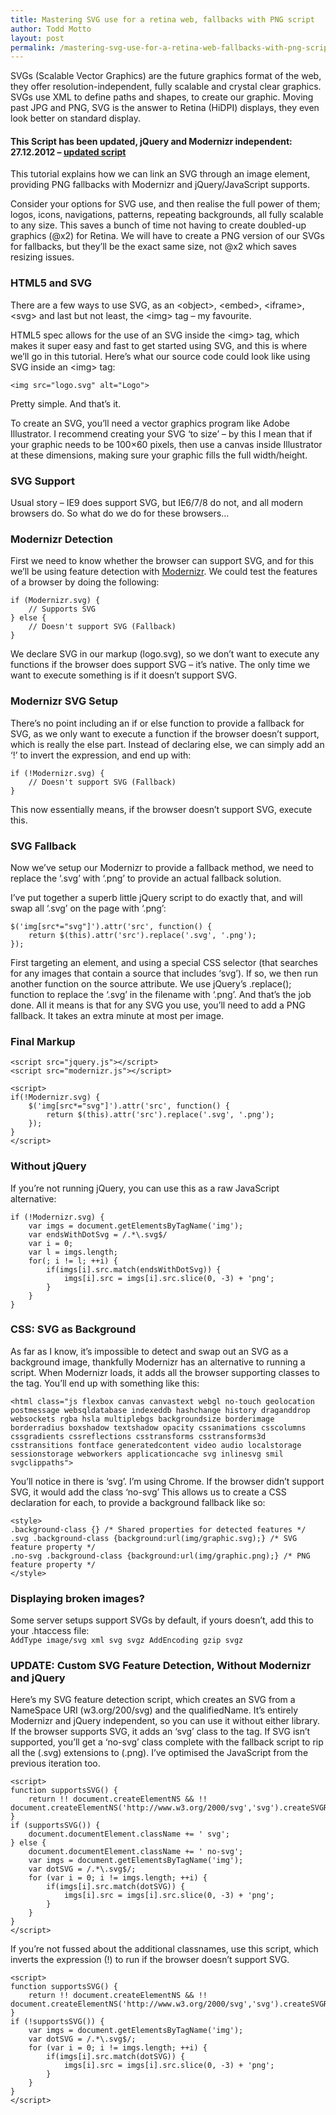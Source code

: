 ```yaml
---
title: Mastering SVG use for a retina web, fallbacks with PNG script
author: Todd Motto
layout: post
permalink: /mastering-svg-use-for-a-retina-web-fallbacks-with-png-script
---
```


SVGs (Scalable Vector Graphics) are the future graphics format of the web, they offer resolution-independent, fully scalable and crystal clear graphics. SVGs use XML to define paths and shapes, to create our graphic. Moving past JPG and PNG, SVG is the answer to Retina (HiDPI) displays, they even look better on standard display.

#### This Script has been updated, jQuery and Modernizr independent: 27.12.2012 – [updated script][1]

This tutorial explains how we can link an SVG through an image element, providing PNG fallbacks with Modernizr and jQuery/JavaScript supports.

 [1]: #update

Consider your options for SVG use, and then realise the full power of them; logos, icons, navigations, patterns, repeating backgrounds, all fully scalable to any size. This saves a bunch of time not having to create doubled-up graphics (@x2) for Retina. We will have to create a PNG version of our SVGs for fallbacks, but they’ll be the exact same size, not @x2 which saves resizing issues.

### HTML5 and SVG

There are a few ways to use SVG, as an &lt;object&gt;, &lt;embed&gt;, &lt;iframe&gt;, &lt;svg&gt; and last but not least, the &lt;img&gt; tag – my favourite.

HTML5 spec allows for the use of an SVG inside the &lt;img&gt; tag, which makes it super easy and fast to get started using SVG, and this is where we’ll go in this tutorial. Here’s what our source code could look like using SVG inside an &lt;img&gt; tag:

    <img src="logo.svg" alt="Logo">

Pretty simple. And that’s it.

To create an SVG, you’ll need a vector graphics program like Adobe Illustrator. I recommend creating your SVG ‘to size’ – by this I mean that if your graphic needs to be 100×60 pixels, then use a canvas inside Illustrator at these dimensions, making sure your graphic fills the full width/height.

### SVG Support

Usual story – IE9 does support SVG, but IE6/7/8 do not, and all modern browsers do. So what do we do for these browsers…

### Modernizr Detection

First we need to know whether the browser can support SVG, and for this we’ll be using feature detection with [Modernizr][2]. We could test the features of a browser by doing the following:

 [2]: /progressive-enhancement-feature-detection-with-modernizr

    if (Modernizr.svg) {
        // Supports SVG
    } else {
        // Doesn't support SVG (Fallback)
    }

We declare SVG in our markup (logo.svg), so we don’t want to execute any functions if the browser does support SVG – it’s native. The only time we want to execute something is if it doesn’t support SVG.

### Modernizr SVG Setup

There’s no point including an if or else function to provide a fallback for SVG, as we only want to execute a function if the browser doesn’t support, which is really the else part. Instead of declaring else, we can simply add an ‘!’ to invert the expression, and end up with:

    if (!Modernizr.svg) {
        // Doesn't support SVG (Fallback)
    }

This now essentially means, if the browser doesn’t support SVG, execute this.

### SVG Fallback

Now we’ve setup our Modernizr to provide a fallback method, we need to replace the ‘.svg’ with ‘.png’ to provide an actual fallback solution.

I’ve put together a superb little jQuery script to do exactly that, and will swap all ‘.svg’ on the page with ‘.png’:

    $('img[src*="svg"]').attr('src', function() {
        return $(this).attr('src').replace('.svg', '.png');
    });
    

First targeting an  element, and using a special CSS selector (that searches for any images that contain a source that includes ‘svg’). If so, we then run another function on the source attribute. We use jQuery’s .replace(); function to replace the ‘.svg’ in the filename with ‘.png’. And that’s the job done. All it means is that for any SVG you use, you’ll need to add a PNG fallback. It takes an extra minute at most per image.

### Final Markup

    <script src="jquery.js"></script>
	<script src="modernizr.js"></script>
	
	<script>
	if(!Modernizr.svg) {
	    $('img[src*="svg"]').attr('src', function() {
	        return $(this).attr('src').replace('.svg', '.png');
	    });
	}
	</script>

### Without jQuery

If you’re not running jQuery, you can use this as a raw JavaScript alternative:

    if (!Modernizr.svg) {
	    var imgs = document.getElementsByTagName('img');
	    var endsWithDotSvg = /.*\.svg$/
	    var i = 0;
	    var l = imgs.length;
	    for(; i != l; ++i) {
	        if(imgs[i].src.match(endsWithDotSvg)) {
	            imgs[i].src = imgs[i].src.slice(0, -3) + 'png';
	        }
	    }
	}

### CSS: SVG as Background

As far as I know, it’s impossible to detect and swap out an SVG as a background image, thankfully Modernizr has an alternative to running a script. When Modernizr loads, it adds all the browser supporting classes to the  tag. You’ll end up with something like this:

    <html class="js flexbox canvas canvastext webgl no-touch geolocation postmessage websqldatabase indexeddb hashchange history draganddrop websockets rgba hsla multiplebgs backgroundsize borderimage borderradius boxshadow textshadow opacity cssanimations csscolumns cssgradients cssreflections csstransforms csstransforms3d csstransitions fontface generatedcontent video audio localstorage sessionstorage webworkers applicationcache svg inlinesvg smil svgclippaths">

You’ll notice in there is ‘svg’. I’m using Chrome. If the browser didn’t support SVG, it would add the class ‘no-svg’ This allows us to create a CSS declaration for each, to provide a background fallback like so:

    <style>
	.background-class {} /* Shared properties for detected features */
	.svg .background-class {background:url(img/graphic.svg);} /* SVG feature property */
	.no-svg .background-class {background:url(img/graphic.png);} /* PNG feature property */
	</style>

### Displaying broken images?

Some server setups support SVGs by default, if yours doesn’t, add this to your .htaccess file:  
`AddType image/svg xml svg svgz
AddEncoding gzip svgz`

<h3 id="update">UPDATE: Custom SVG Feature Detection, Without Modernizr and jQuery</h3>

Here’s my SVG feature detection script, which creates an SVG from a NameSpace URI (w3.org/200/svg) and the qualifiedName. It’s entirely Modernizr and jQuery independent, so you can use it without either library. If the browser supports SVG, it adds an ‘svg’ class to the  tag. If SVG isn’t supported, you’ll get a ‘no-svg’ class complete with the fallback script to rip all the (.svg) extensions to (.png). I’ve optimised the JavaScript from the previous iteration too.

    <script>
    function supportsSVG() {
		return !! document.createElementNS && !! document.createElementNS('http://www.w3.org/2000/svg','svg').createSVGRect;	
	}
	if (supportsSVG()) {
		document.documentElement.className += ' svg';
	} else {
		document.documentElement.className += ' no-svg';
		var imgs = document.getElementsByTagName('img');
		var dotSVG = /.*\.svg$/;
		for (var i = 0; i != imgs.length; ++i) {
			if(imgs[i].src.match(dotSVG)) {
				imgs[i].src = imgs[i].src.slice(0, -3) + 'png';
			}
		}
	}
	</script>

If you’re not fussed about the additional classnames, use this script, which inverts the expression (!) to run if the browser doesn’t support SVG.

    <script>
    function supportsSVG() {
		return !! document.createElementNS && !! document.createElementNS('http://www.w3.org/2000/svg','svg').createSVGRect;	
	}
	if (!supportsSVG()) {
		var imgs = document.getElementsByTagName('img');
		var dotSVG = /.*\.svg$/;
		for (var i = 0; i != imgs.length; ++i) {
			if(imgs[i].src.match(dotSVG)) {
				imgs[i].src = imgs[i].src.slice(0, -3) + 'png';
			}
		}
	}
	</script>